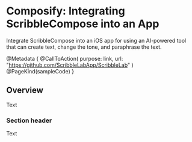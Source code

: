 # Composify: Integrating ScribbleCompose into an App

Integrate ScribbleCompose into an iOS app for using an AI-powered tool that can create text, change the tone, and paraphrase the text.

@Metadata {
    @CallToAction( purpose: link, url: "https://github.com/ScribbleLabApp/ScribbleLab" )
    @PageKind(sampleCode)
}

## Overview

<!--@START_MENU_TOKEN@-->Text<!--@END_MENU_TOKEN@-->

### Section header

<!--@START_MENU_TOKEN@-->Text<!--@END_MENU_TOKEN@-->
